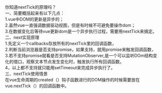 你知道nextTick的原理吗？  
一、简要概括起来有以下几点：  
  1.vue中DOM的更新是异步的；  
  2.虽然vue一直强调数据驱动视图，但是有时候不可避免要操作dom；  
  3.在数据变化后等待vue更新dom是一个异步执行过程，需要用nextTick来搞定。  
二、next实现原理  
  1.先定义一个callbacks存放所有的nextTick里的回调函数，  
  2.判断当前浏览器是否支持promise，如果支持，就用promise来触发回调函数，  
  3.若不支持promise就看是否支持MutationObserver,是一个可以监听DOm结构变化的借口，观察文本节点发生变化时，触发执行所有回调函数。  
  4，以上都不支持就只能用setTimeout来完成异步执行了。  
三、nextTick使用情景  
  在vue生命周期的created（）钩子函数进行的DOM操作的时候需要放在vue.nextTick（）的回调函数中。  
